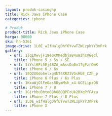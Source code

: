 ```yaml
---
layout: produk-casinghp
title: Rick Jaws iPhone Case
categories: iphone

# Produk
product-title: Rick Jaws iPhone Case
harga: 90000
sku: hn-5361
image-drive: 1L0E_wIfHalgDhf6YvwTZWLzpkYY3mPrk
gallery:
  - url: 1lqLMwvjF19e0KMMedbja84uWJhcVGecl
    title: iPhone 5 / 5s / SE
  - url: 1iYsl6Pi5Ej4BZA_mAssDa0n17gFzrOmK
    title: iPhone 6 / 6s
  - url: 1EQ2UGdo6elxg4kT4XRZ3VGsHbE_CZh_p
    title: iPhone 6 Plus / 6s Plus
  - url: 1KxuWjOlFeGasRDymMsh_x4-UCELipzO8
    title: iPhone 7 / 8
  - url: 1GjrhbuBbto08bO8OQPFoUk2BYqPfFAzu
    title: iPhone 7 Plus / 8 Plus
  - url: 1L0E_wIfHalgDhf6YvwTZWLzpkYY3mPrk
    title: iPhone X
---
```


